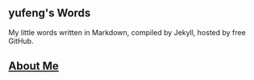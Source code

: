 ## yufeng's Words

My little words written in Markdown, compiled by Jekyll, hosted by free GitHub.

## [About Me](http://www.code4flutter.com/about/)
